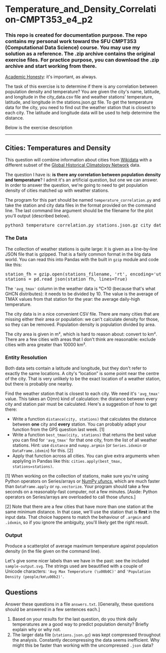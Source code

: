 # Temperature_and_Density_Correlation-CMPT353_e4_p2
<h3>This repo is created for documentation purpose. The repo contains my personal work toward the SFU CMPT353 (Computational Data Science) course. You may use my solution as a reference. The .zip archive contains the original exercise files. For practice purpose, you can download the .zip archive and start working from there.</h3>

<p><a href="https://coursys.sfu.ca/2018su-cmpt-353-d1/pages/AcademicHonesty">Academic Honesty</a>: it's important, as always.</p>

<p> The task of this exercise is to determine if there is any correlation between population density and temperature? You are given the city's name, latitude, and longitude in the city_data.csv file and weather stations' temperature, latitude, and longitude in the stations.json.gz file. To get the temperature data for the city, you need to find out the weather station that is closest to each city. The latitude and longitude data will be used to help determine the distance. </p>

<p>Below is the exercise description </p>
<hr>


<h2 id="h-cities-temperatures-and-density">Cities: Temperatures and Density</h2>
<p>This question will combine information about cities from <a href="https://www.wikidata.org/wiki/Q24639">Wikidata</a> with a different subset of the <a href="https://www.ncdc.noaa.gov/data-access/land-based-station-data/land-based-datasets/global-historical-climatology-network-ghcn">Global Historical Climatology Network</a> data.</p>
<p>The question I have is: <strong>is there any correlation between population density and temperature</strong>? I admit it's an artificial question, but one we can answer. In order to answer the question, we're going to need to get population density of cities matched up with weather stations.</p>
<p>The program for this part should be named <code>temperature_correlation.py</code> and take the station and city data files in the format provided on the command line. The last command line argument should be the filename for the plot you'll output (described below).</p>
<pre class="highlight lang-bash">python3 temperature_correlation.py stations.json.gz city_data.csv output.svg</pre>
<h3 id="h-the-data">The Data</h3>
<p>The collection of weather stations is quite large: it is given as a line-by-line JSON file that is gzipped. That is a fairly common format in the big data world. You can read this into Pandas with the built in <code>gzip</code> module and code like this:</p>
<pre class="highlight lang-python">station_fh = gzip.open(stations_filename, 'rt', encoding='utf-8')
stations = pd.read_json(station_fh, lines=True)</pre>
<p>The <code>'avg_tmax'</code> column in the weather data is <span>&deg;</span>C<span>&times;</span>10 (because that's what GHCN distributes): it needs to be divided by 10. The value is the average of TMAX values from that station for the year: the average daily-high temperature.</p>
<p>The city data is in a nice convenient CSV file. There are many cities that are missing either their area or population: we can't calculate density for those, so they can be removed. Population density is population divided by area.</p>
<p>The city area is given in m², which is hard to reason about: convert to km². There are a few cities with areas that I don't think are reasonable: exclude cities with area greater than 10000 km².</p>
<h3 id="h-entity-resolution">Entity Resolution</h3>
<p>Both data sets contain a latitude and longitude, but they don't refer to exactly the same locations. A city's <span>&ldquo;</span>location<span>&rdquo;</span> is some point near the centre of the city. That is very unlikely to be the exact location of a weather station, but there is probably one nearby.</p>
<p>Find the weather station that is closest to each city. We need it's <code>'avg_tmax'</code> value. This takes an O(mn) kind of calculation: the distance between every city and station pair must be calculated. Here's a suggestion of how to get there:</p>
<ul><li>Write a function <code>distance(city, stations)</code> that calculates the distance between <strong>one</strong> city and <strong>every</strong> station. You can probably adapt your function from the GPS question last week. [1]
</li><li>Write a function <code>best_tmax(city, stations)</code> that returns the best value you can find for <code>'avg_tmax'</code> for that one city, from the list of all weather stations. Hint: use <code>distance</code> and <code>numpy.argmin</code> (or <code>Series.idxmin</code> or <code>DataFrame.idxmin</code>) for this. [2]
</li><li>Apply that function across all cities. You can give extra arguments when applyling in Pandas like this: <code>cities.apply(best_tmax, stations=stations)</code>.
</li></ul>
<p>[1] When working on the collection of stations, make sure you're using Python operators on Series/arrays or <a href="https://docs.scipy.org/doc/numpy/reference/ufuncs.html#math-operations">NumPy ufuncs</a>, which are much faster than <code>DataFrame.apply</code> or <code>np.vectorize</code>. Your program should take a few seconds on a reasonably-fast computer, not a few minutes. [Aside: Python operators on Series/arrays are overloaded to call those ufuncs.]</p>
<p>[2] Note that there are a few cities that have more than one station at the same minimum distance. In that case, we'll use the station that is <strong>first</strong> in the input data. That choice happens to match the behaviour of <code>.argmin</code> and <code>.idxmin</code>, so if you ignore the ambiguity, you'll likely get the right result.</p>
<h3 id="h-output">Output</h3>
<p>Produce a scatterplot  of average maximum temperature against population density (in the file given on the command line).</p>
<p>Let's give some nicer labels than we have in the past: see the included <code>sample-output.svg</code>. The strings used are beautified with a couple of Unicode characters: <code>'Avg Max Temperature (\u00b0C)'</code> and <code>'Population Density (people/km\u00b2)'</code>.</p>
<h2 id="h-questions">Questions</h2>
<p>Answer these questions in a file <code>answers.txt</code>. [Generally, these questions should be answered in a few sentences each.]</p>
<ol><li>Based on your results for the last question, do you think daily temperatures are a good way to predict population density? Briefly explain why or why not.
</li><li>The larger data file (<code>stations.json.gz</code>) was kept compressed throughout the analysis. Constantly decompressing the data seems inefficient. Why might this be faster than working with the uncompressed <code>.json</code> data?
</li></ol>

